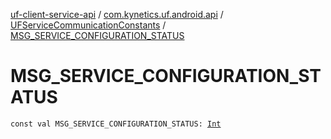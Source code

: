 [uf-client-service-api](../../index.md) / [com.kynetics.uf.android.api](../index.md) / [UFServiceCommunicationConstants](index.md) / [MSG_SERVICE_CONFIGURATION_STATUS](./-m-s-g_-s-e-r-v-i-c-e_-c-o-n-f-i-g-u-r-a-t-i-o-n_-s-t-a-t-u-s.md)

# MSG_SERVICE_CONFIGURATION_STATUS

`const val MSG_SERVICE_CONFIGURATION_STATUS: `[`Int`](https://kotlinlang.org/api/latest/jvm/stdlib/kotlin/-int/index.html)